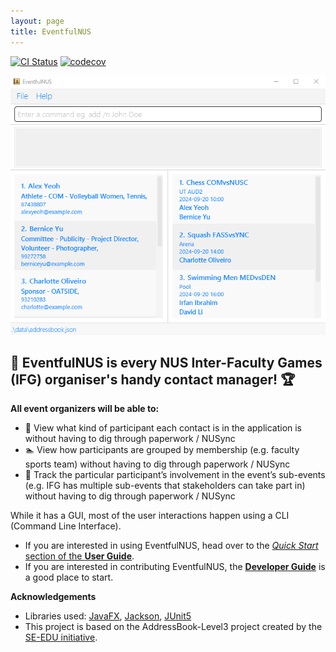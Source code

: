 ```yaml
---
layout: page
title: EventfulNUS
---
```


[![CI Status](https://github.com/AY2425S1-CS2103T-W14-4/tp/actions/workflows/gradle.yml/badge.svg)](https://github.com/AY2425S1-CS2103T-W14-4/tp/actions)
[![codecov](https://codecov.io/gh/AY2425S1-CS2103T-W14-4/tp/graph/badge.svg?token=0K30EFA4RC)](https://codecov.io/gh/AY2425S1-CS2103T-W14-4/tp)

![Ui](images/Ui.png)

**<h2>🦁 EventfulNUS is every NUS Inter-Faculty Games (IFG) organiser's handy contact manager! 🏆</h2>** 

**All event organizers will be able to:**
- 🏀 View what kind of participant each contact is in the application is without having to dig through paperwork / NUSync
- 🏊 View how participants are grouped by membership (e.g. faculty sports team) without having to dig through paperwork / NUSync
- 🎾 Track the particular participant’s involvement in the event’s sub-events (e.g. IFG has multiple sub-events that stakeholders can take part in) without having to dig through paperwork / NUSync 

While it has a GUI, most of the user interactions happen using a CLI (Command Line Interface).

* If you are interested in using EventfulNUS, head over to the [_Quick Start_ section of the **User Guide**](UserGuide.html#quick-start).
* If you are interested in contributing EventfulNUS, the [**Developer Guide**](DeveloperGuide.html) is a good place to start.


**Acknowledgements**

* Libraries used: [JavaFX](https://openjfx.io/), [Jackson](https://github.com/FasterXML/jackson), [JUnit5](https://github.com/junit-team/junit5)
* This project is based on the AddressBook-Level3 project created by the [SE-EDU initiative](https://se-education.org).
